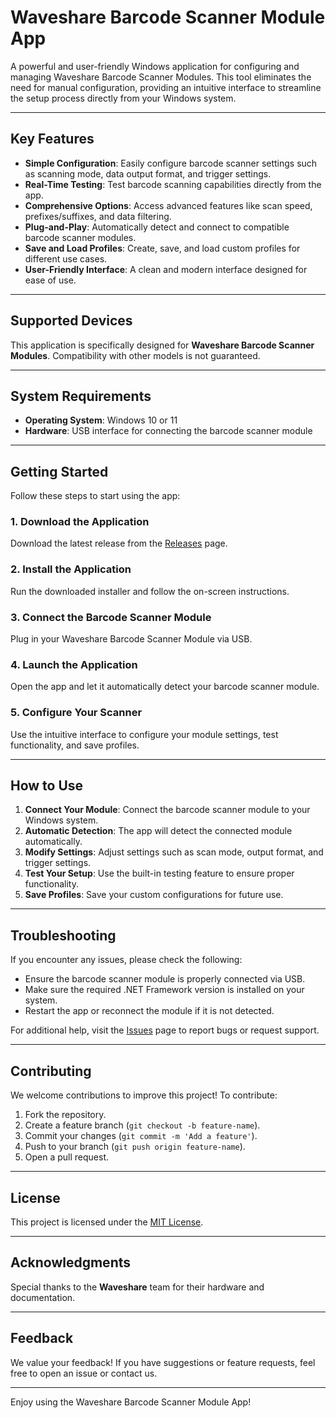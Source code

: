 # Waveshare Barcode Scanner Module App

A powerful and user-friendly Windows application for configuring and managing Waveshare Barcode Scanner Modules. This tool eliminates the need for manual configuration, providing an intuitive interface to streamline the setup process directly from your Windows system.

---

## Key Features

- **Simple Configuration**: Easily configure barcode scanner settings such as scanning mode, data output format, and trigger settings.
- **Real-Time Testing**: Test barcode scanning capabilities directly from the app.
- **Comprehensive Options**: Access advanced features like scan speed, prefixes/suffixes, and data filtering.
- **Plug-and-Play**: Automatically detect and connect to compatible barcode scanner modules.
- **Save and Load Profiles**: Create, save, and load custom profiles for different use cases.
- **User-Friendly Interface**: A clean and modern interface designed for ease of use.

---

## Supported Devices

This application is specifically designed for **Waveshare Barcode Scanner Modules**. Compatibility with other models is not guaranteed.

---

## System Requirements

- **Operating System**: Windows 10 or 11
- **Hardware**: USB interface for connecting the barcode scanner module

---

## Getting Started

Follow these steps to start using the app:

### 1. Download the Application
Download the latest release from the [Releases](https://github.com/kalpvrux/Waveshare-Barcode-Scanner-Module/releases) page.

### 2. Install the Application
Run the downloaded installer and follow the on-screen instructions.

### 3. Connect the Barcode Scanner Module
Plug in your Waveshare Barcode Scanner Module via USB.

### 4. Launch the Application
Open the app and let it automatically detect your barcode scanner module.

### 5. Configure Your Scanner
Use the intuitive interface to configure your module settings, test functionality, and save profiles.

---

## How to Use

1. **Connect Your Module**: Connect the barcode scanner module to your Windows system.
2. **Automatic Detection**: The app will detect the connected module automatically.
3. **Modify Settings**: Adjust settings such as scan mode, output format, and trigger settings.
4. **Test Your Setup**: Use the built-in testing feature to ensure proper functionality.
5. **Save Profiles**: Save your custom configurations for future use.

---

## Troubleshooting

If you encounter any issues, please check the following:

- Ensure the barcode scanner module is properly connected via USB.
- Make sure the required .NET Framework version is installed on your system.
- Restart the app or reconnect the module if it is not detected.

For additional help, visit the [Issues](https://github.com/kalpvrux/Waveshare-Barcode-Scanner-Module/issues) page to report bugs or request support.

---

## Contributing

We welcome contributions to improve this project! To contribute:

1. Fork the repository.
2. Create a feature branch (`git checkout -b feature-name`).
3. Commit your changes (`git commit -m 'Add a feature'`).
4. Push to your branch (`git push origin feature-name`).
5. Open a pull request.

---

## License

This project is licensed under the [MIT License](LICENSE).

---

## Acknowledgments

Special thanks to the **Waveshare** team for their hardware and documentation.

---

## Feedback

We value your feedback! If you have suggestions or feature requests, feel free to open an issue or contact us.

---

Enjoy using the Waveshare Barcode Scanner Module App!

